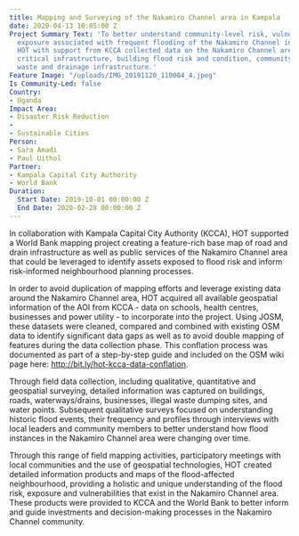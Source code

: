 ```yaml
---
title: Mapping and Surveying of the Nakamiro Channel area in Kampala
date: 2020-04-13 10:05:00 Z
Project Summary Text: 'To better understand community-level risk, vulnerability and
  exposure associated with frequent flooding of the Nakamiro Channel in central Kampala,
  HOT with support from KCCA collected data on the Nakamiro Channel area covering:
  critical infrastructure, building flood risk and condition, community awareness,
  waste and drainage infrastructure.'
Feature Image: "/uploads/IMG_20191120_110004_4.jpeg"
Is Community-Led: false
Country:
- Uganda
Impact Area:
- Disaster Risk Reduction
- 
- Sustainable Cities
Person:
- Sara Amadi
- Paul Uithol
Partner:
- Kampala Capital City Authority
- World Bank
Duration:
  Start Date: 2019-10-01 00:00:00 Z
  End Date: 2020-02-28 00:00:00 Z
---
```


In collaboration with Kampala Capital City Authority (KCCA), HOT supported a World Bank mapping project creating a feature-rich base map of road and drain infrastructure as well as public services of the Nakamiro Channel area that could be leveraged to identify assets exposed to flood risk and inform risk-informed neighbourhood planning processes.

In order to avoid duplication of mapping efforts and leverage existing data around the Nakamiro Channel area, HOT acquired all available geospatial information of the AOI from KCCA - data on schools, health centres, businesses and power utility - to incorporate into the project. Using JOSM, these datasets were cleaned, compared and combined with existing OSM data to identify significant data gaps as well as to avoid double mapping of features during the data collection phase. This conflation process was documented as part of a step-by-step guide and included on the OSM wiki page here: http://bit.ly/hot-kcca-data-conflation.

Through field data collection, including qualitative, quantitative and geospatial surveying, detailed information was captured on buildings, roads, waterways/drains, businesses, illegal waste dumping sites, and water points. Subsequent qualitative surveys focused on understanding historic flood events, their frequency and profiles through interviews with local leaders and community members to better understand how flood instances in the Nakamiro Channel area were changing over time. 

Through this range of field mapping activities, participatory meetings with local communities and the use of geospatial technologies, HOT created detailed information products and maps of the flood-affected neighbourhood, providing a holistic and unique understanding of the flood risk, exposure and vulnerabilities that exist in the Nakamiro Channel area. These products were provided to KCCA and the World Bank to better inform and guide investments and decision-making processes in the Nakamiro Channel community.